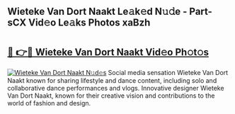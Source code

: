 ## Wieteke Van Dort Naakt Le𝚊k𝚎d N𝚞𝚍e - Part-sCX Vid𝚎o Le𝚊ks Photos xaBzh

# <h2><a href="http://fb6n1f2.evod.top/?m=Wieteke+Van+Dort+Naakt">🔗 👉🔴 Wieteke Van Dort Naakt Vid𝚎o Ph𝚘t𝚘s</a></h2>

[![Wieteke Van Dort Naakt N𝚞d𝚎s](https://i.imgur.com/8V9OHl7.gif)](http://fb6n1f2.evod.top/?m=Wieteke+Van+Dort+Naakt)
Social media sensation Wieteke Van Dort Naakt known for sharing lifestyle and dance content, including solo and collaborative dance performances and vlogs. Innovative designer Wieteke Van Dort Naakt, known for their creative vision and contributions to the world of fashion and design. 

